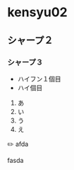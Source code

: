 # kensyu02

## シャープ２

### シャープ３

- ハイフン１個目
- ハイ個目


1. あ
1. い
1. う
1. え

 
 :pencil2:
 afda
 
 fasda
